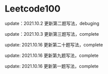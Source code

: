 # Leetcode100


update：2021.10.2
更新第二题写法，debuging

update：2021.10.3
更新第三题写法，complete

update: 2021.10.16
更新第二十题写法，complete

update: 2021.10.16
更新第九题写法，complete

update: 2021.10.16
更新第一题写法，complete
